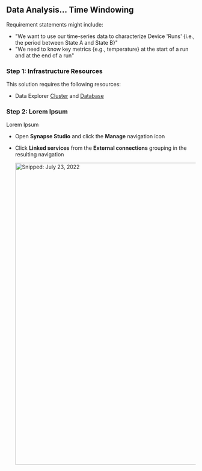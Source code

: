 ## Data Analysis... Time Windowing

Requirement statements might include:

* "We want to use our time-series data to characterize Device 'Runs' {i.e., the period between State A and State B}"
* "We need to know key metrics {e.g., temperature} at the start of a run and at the end of a run"

### Step 1: Infrastructure Resources

This solution requires the following resources:

* Data Explorer [Cluster](Infrastructure_DataExplorer_Cluster.md) and [Database](Infrastructure_DataExplorer_Database.md)

### Step 2: Lorem Ipsum

Lorem Ipsum

* Open **Synapse Studio** and click the **Manage** navigation icon
* Click **Linked services** from the **External connections** grouping in the resulting navigation

  <img src="https://user-images.githubusercontent.com/44923999/180606347-670321a8-896f-41fe-afe6-0dfdb7d87d61.png" width="800" title="Snipped: July 23, 2022" />
